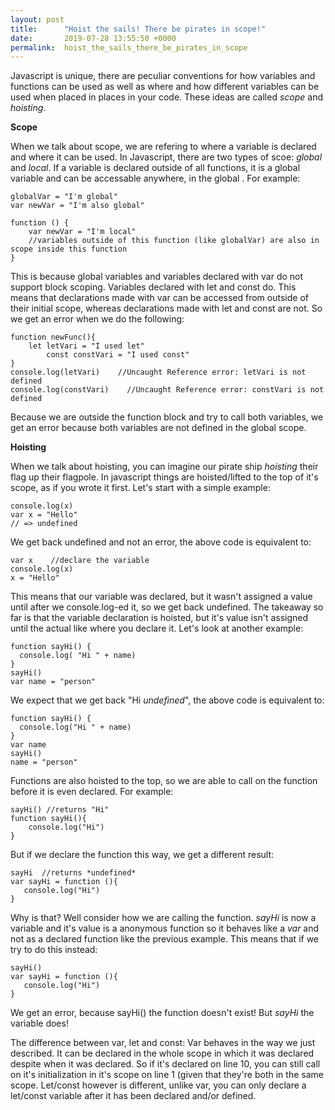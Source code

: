 ```yaml
---
layout: post
title:      "Hoist the sails! There be pirates in scope!"
date:       2019-07-28 13:55:50 +0000
permalink:  hoist_the_sails_there_be_pirates_in_scope
---
```



Javascript is unique, there are peculiar conventions for how variables and functions can be used as well as where and how different variables can be used when placed in places in your code. These ideas are called *scope* and *hoisting*.

**Scope**

When we talk about scope, we are refering to where a variable is declared and where it can be used. In Javascript, there are two types of scoe: *global* and *local*. If a variable is declared outside of all functions, it is a global variable and can be accessable anywhere, in the global . 
For example:
```
globalVar = "I'm global"
var newVar = "I'm also global"

function () {
    var newVar = "I'm local"
    //variables outside of this function (like globalVar) are also in scope inside this function
}

```
This is because global variables and variables declared with var do not support block scoping. Variables declared with let and const do. This means that declarations made with var can be accessed from outside of their initial scope, whereas declarations made with let and const are not. So we get an error when we do the following:
```
function newFunc(){
    let letVari = "I used let"
		const constVari = "I used const"
}
console.log(letVari)    //Uncaught Reference error: letVari is not defined
console.log(constVari)    //Uncaught Reference error: constVari is not defined
```
Because we are outside the function block and try to call both variables, we get an error because both variables are not defined in the global scope.

**Hoisting**

When we talk about hoisting, you can imagine our pirate ship *hoisting* their flag up their flagpole. In javascript things are hoisted/lifted to the top of it's scope, as if you wrote it first. Let's start with a simple example:
```
console.log(x)
var x = "Hello"
// => undefined
```
We get back undefined and not an error, the above code is equivalent to:
```
var x    //declare the variable
console.log(x)
x = "Hello"
```
This means that our variable was declared, but it wasn't assigned a value until after we console.log-ed it, so we get back undefined. The takeaway so far is that the variable declaration is hoisted, but it's value isn't assigned until the actual like where you declare it. Let's look at another example:
```
function sayHi() {
  console.log( "Hi " + name)
}
sayHi()
var name = "person"
```
We expect that we get back "Hi *undefined*", the above code is equivalent to:
```
function sayHi() {
  console.log("Hi " + name)
}
var name
sayHi()
name = "person"
```
Functions are also hoisted to the top, so we are able to call on the function before it is even declared. For example:
```
sayHi() //returns "Hi"
function sayHi(){
    console.log("Hi")
}
```
But if we declare the function this way, we get a different result:
```
sayHi  //returns *undefined*
var sayHi = function (){
   console.log("Hi")
}
```
Why is that? Well consider how we are calling the function. *sayHi* is now a variable and it's value is a anonymous function so it behaves like a *var* and not as a declared function like the previous example. This means that if we try to do this instead:
```
sayHi() 
var sayHi = function (){
   console.log("Hi")
}
```
We get an error, because sayHi() the function doesn't exist! But *sayHi* the variable does!

The difference between var, let and const:
Var behaves in the way we just described. It can be declared in the whole scope in which it was declared despite when it was declared. So if it's declared on line 10, you can still call on it's initialization in it's scope on line 1 (given that they're both in the same scope.
Let/const however is different, unlike var, you can only declare a let/const variable after it has been declared and/or defined.

